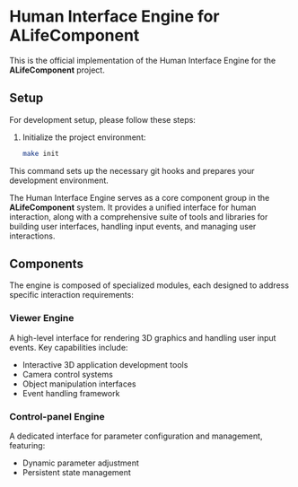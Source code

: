 # Human Interface Engine for **ALifeComponent**

This is the official implementation of the Human Interface Engine for the **ALifeComponent** project.

## Setup

For development setup, please follow these steps:

1. Initialize the project environment:
   ```bash
   make init
   ```
   
This command sets up the necessary git hooks and prepares your development environment.

The Human Interface Engine serves as a core component group in the **ALifeComponent** system. It provides a unified interface for human interaction, along with a comprehensive suite of tools and libraries for building user interfaces, handling input events, and managing user interactions.

## Components

The engine is composed of specialized modules, each designed to address specific interaction requirements:

### Viewer Engine

A high-level interface for rendering 3D graphics and handling user input events. Key capabilities include:

- Interactive 3D application development tools
- Camera control systems
- Object manipulation interfaces
- Event handling framework

### Control-panel Engine

A dedicated interface for parameter configuration and management, featuring:

- Dynamic parameter adjustment
- Persistent state management

